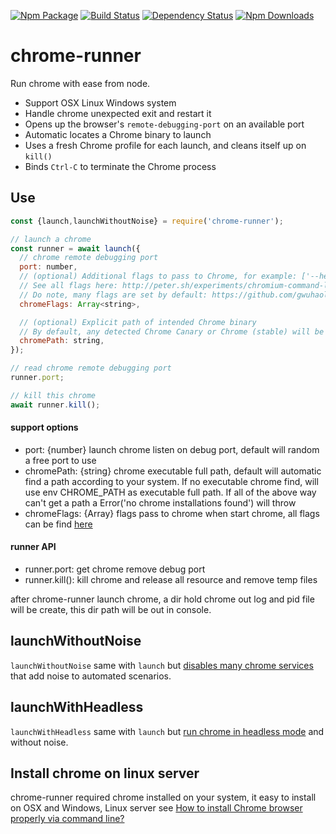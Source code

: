[![Npm Package](https://img.shields.io/npm/v/chrome-runner.svg?style=flat-square)](https://www.npmjs.com/package/chrome-runner)
[![Build Status](https://img.shields.io/travis/gwuhaolin/chrome-runner.svg?style=flat-square)](https://travis-ci.org/gwuhaolin/chrome-runner)
[![Dependency Status](https://david-dm.org/gwuhaolin/chrome-runner.svg?style=flat-square)](https://npmjs.org/package/chrome-runner)
[![Npm Downloads](http://img.shields.io/npm/dm/chrome-runner.svg?style=flat-square)](https://www.npmjs.com/package/chrome-runner)

# chrome-runner 
Run chrome with ease from node.

- Support OSX Linux Windows system
- Handle chrome unexpected exit and restart it
- Opens up the browser's `remote-debugging-port` on an available port
- Automatic locates a Chrome binary to launch
- Uses a fresh Chrome profile for each launch, and cleans itself up on `kill()`
- Binds `Ctrl-C` to terminate the Chrome process

## Use
```js
const {launch,launchWithoutNoise} = require('chrome-runner');

// launch a chrome
const runner = await launch({
  // chrome remote debugging port
  port: number,
  // (optional) Additional flags to pass to Chrome, for example: ['--headless', '--disable-gpu']
  // See all flags here: http://peter.sh/experiments/chromium-command-line-switches/
  // Do note, many flags are set by default: https://github.com/gwuhaolin/chrome-runner/blob/master/flags.js
  chromeFlags: Array<string>,

  // (optional) Explicit path of intended Chrome binary
  // By default, any detected Chrome Canary or Chrome (stable) will be launched
  chromePath: string,
});

// read chrome remote debugging port
runner.port;

// kill this chrome
await runner.kill();
```

#### support options
- port: {number} launch chrome listen on debug port, default will random a free port to use
- chromePath: {string} chrome executable full path, default will automatic find a path according to your system. If no executable chrome find, will use env CHROME_PATH as executable full path. If all of the above way can't get a path a Error('no chrome installations found') will throw
- chromeFlags: {Array<string>} flags pass to chrome when start chrome, all flags can be find [here](http://peter.sh/experiments/chromium-command-line-switches/)

#### runner API
- runner.port: get chrome remove debug port
- runner.kill(): kill chrome and release all resource and remove temp files

after chrome-runner launch chrome, a dir hold chrome out log and pid file will be create, this dir path will be out in console.

## launchWithoutNoise
`launchWithoutNoise` same with `launch` but [disables many chrome services](https://github.com/gwuhaolin/chrome-runner/blob/master/flags.js) that add noise to automated scenarios.

## launchWithHeadless
`launchWithHeadless` same with `launch` but [run chrome in headless mode](https://developers.google.com/web/updates/2017/04/headless-chrome) and without noise.

## Install chrome on linux server
chrome-runner required chrome installed on your system, it easy to install on OSX and Windows, Linux server see [How to install Chrome browser properly via command line?](https://askubuntu.com/questions/79280/how-to-install-chrome-browser-properly-via-command-line)
